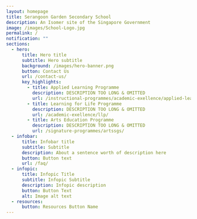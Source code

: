 ```yaml
---
layout: homepage
title: Serangoon Garden Secondary School
description: An Isomer site of the Singapore Government
image: /images/School-Logo.jpg
permalink: /
notification: ""
sections:
  - hero:
      title: Hero title
      subtitle: Hero subtitle
      background: /images/hero-banner.png
      button: Contact Us
      url: /contact-us/
      key_highlights:
        - title: Applied Learning Programme
          description: DESCRIPTION TOO LONG & OMITTED
          url: /instructional-programmes/academic-exellence/applied-learning-programme/
        - title: Learning for Life Programme
          description: DESCRIPTION TOO LONG & OMITTED
          url: /academic-exellence/llp/
        - title: Arts Education Programme
          description: DESCRIPTION TOO LONG & OMITTED
          url: /signature-programmes/artssgs/
  - infobar:
      title: Infobar title
      subtitle: Subtitle
      description: About a sentence worth of description here
      button: Button text
      url: /faq/
  - infopic:
      title: Infopic Title
      subtitle: Infopic Subtitle
      description: Infopic description
      button: Button Text
      alt: Image alt text
  - resources:
      button: Resources Button Name
---
```

